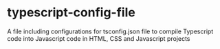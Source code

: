 # typescript-config-file
A file including configurations for tsconfig.json file to compile Typescript code into Javascript code in HTML, CSS and Javascript projects
